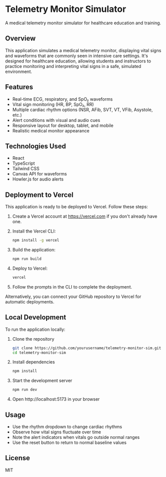 # Telemetry Monitor Simulator

A medical telemetry monitor simulator for healthcare education and training.

## Overview

This application simulates a medical telemetry monitor, displaying vital signs and waveforms that are commonly seen in intensive care settings. It's designed for healthcare education, allowing students and instructors to practice monitoring and interpreting vital signs in a safe, simulated environment.

## Features

- Real-time ECG, respiratory, and SpO₂ waveforms
- Vital sign monitoring (HR, BP, SpO₂, RR)
- Multiple cardiac rhythm options (NSR, AFib, SVT, VT, VFib, Asystole, etc.)
- Alert conditions with visual and audio cues
- Responsive layout for desktop, tablet, and mobile
- Realistic medical monitor appearance

## Technologies Used

- React
- TypeScript
- Tailwind CSS
- Canvas API for waveforms
- Howler.js for audio alerts

## Deployment to Vercel

This application is ready to be deployed to Vercel. Follow these steps:

1. Create a Vercel account at https://vercel.com if you don't already have one.

2. Install the Vercel CLI:
   ```bash
   npm install -g vercel
   ```

3. Build the application:
   ```bash
   npm run build
   ```

4. Deploy to Vercel:
   ```bash
   vercel
   ```

5. Follow the prompts in the CLI to complete the deployment.

Alternatively, you can connect your GitHub repository to Vercel for automatic deployments.

## Local Development

To run the application locally:

1. Clone the repository
   ```bash
   git clone https://github.com/yourusername/telemetry-monitor-sim.git
   cd telemetry-monitor-sim
   ```

2. Install dependencies
   ```bash
   npm install
   ```

3. Start the development server
   ```bash
   npm run dev
   ```

4. Open http://localhost:5173 in your browser

## Usage

- Use the rhythm dropdown to change cardiac rhythms
- Observe how vital signs fluctuate over time
- Note the alert indicators when vitals go outside normal ranges
- Use the reset button to return to normal baseline values

## License

MIT
